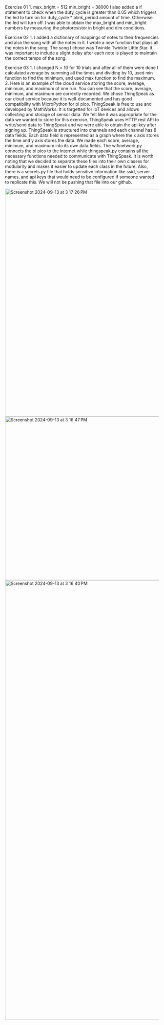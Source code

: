 Exercise 01
    1. max_bright = 512
    min_bright = 38000
    I also added a if statement to check when the duty_cycle is greater than 0.05 which triggers the led to turn on for duty_cycle * blink_period amount of time. Otherwise the led will turn off. I was able to obtain the max_bright and min_bright numbers by measuring the photoresistor in bright and dim conditions.

Exercise 02
    1. I added a dictionary of mappings of notes to their frequencies and also the song with all the notes in it. I wrote a new function that plays all the notes in the song. The song I chose was Twinkle Twinkle Little Star. It was important to include a slight delay after each note is played to maintain the correct tempo of the song.

Exercise 03
    1. I changed N = 10 for 10 trials and after all of them were done I calculated average by summing all the times and dividing by 10, used min function to find the minimum, and used max function to find the maximum. 
    2. Here is an example of the cloud service storing the score, average, minimum, and maximum of one run. You can see that the score, average, minimum, and maximum are correctly recorded. We chose ThingSpeak as our cloud service because it is well-documented and has good compatibility with MicroPython for pi pico. ThingSpeak is free to use and developed by MathWorks. It is targetted for IoT devices and allows collecting and storage of sensor data. We felt like it was appropriate for the data we wanted to store for this exercise. ThingSpeak uses HTTP rest API to write/send data to ThingSpeak and we were able to obtain the api key after signing up. ThingSpeak is structured into channels and each channel has 8 data fields. Each data field is represented as a graph where the x axis stores the time and y axis stores the data. We made each score, average, minimum, and maximum into its own data fields. The wifinetwork.py connects the pi pico to the internet while thingspeak.py contains all the necessary functions needed to communicate with ThingSpeak. It is worth noting that we decided to separate these files into their own classes for modularity and makes it easier to update each class in the future. Also, there is a secrets.py file that holds sensitive information like ssid, server names, and api keys that would need to be configured if someone wanted to replicate this. We will not be pushing that file into our github.
    
<img width="744" alt="Screenshot 2024-09-13 at 3 17 26 PM" src="https://github.com/user-attachments/assets/2f9f1965-1494-4d74-b795-3c264a924bbe">

<img width="535" alt="Screenshot 2024-09-13 at 3 16 47 PM" src="https://github.com/user-attachments/assets/e72ff2ca-52f9-47fa-bf66-6da7a09b68e8">

<img width="1437" alt="Screenshot 2024-09-13 at 3 16 40 PM" src="https://github.com/user-attachments/assets/8426709f-ecbd-43ab-ba77-e894b2326374">
